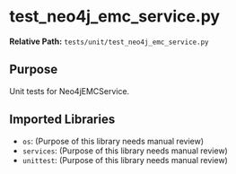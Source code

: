 # test_neo4j_emc_service.py

**Relative Path:** `tests/unit/test_neo4j_emc_service.py`

## Purpose

Unit tests for Neo4jEMCService.

## Imported Libraries

- `os`: (Purpose of this library needs manual review)
- `services`: (Purpose of this library needs manual review)
- `unittest`: (Purpose of this library needs manual review)
